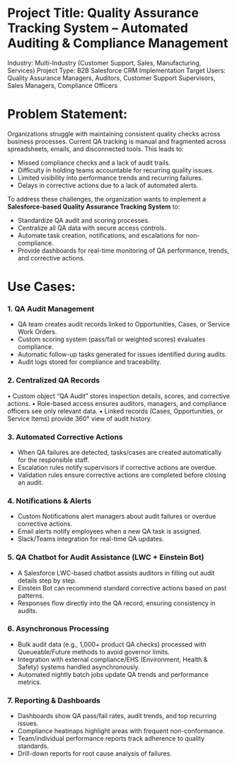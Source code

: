 # Project Title: Quality Assurance Tracking System – Automated Auditing & Compliance Management 

 Industry: Multi-Industry (Customer Support, Sales, Manufacturing, Services) 
 Project Type: B2B Salesforce CRM Implementation 
 Target Users: Quality Assurance Managers, Auditors, Customer Support Supervisors, Sales Managers, Compliance Officers 

# Problem Statement: 
Organizations struggle with maintaining consistent quality checks across business processes. Current QA tracking is manual and fragmented across spreadsheets, emails, and disconnected tools. This leads to: 
- Missed compliance checks and a lack of audit trails. 
- Difficulty in holding teams accountable for recurring quality issues. 
- Limited visibility into performance trends and recurring failures. 
- Delays in corrective actions due to a lack of automated alerts. 

To address these challenges, the organization wants to implement a **Salesforce-based Quality Assurance Tracking System** to: 
- Standardize QA audit and scoring processes. 
- Centralize all QA data with secure access controls. 
- Automate task creation, notifications, and escalations for non-compliance. 
- Provide dashboards for real-time monitoring of QA performance, trends, and corrective actions.


# Use Cases: 
### 1. QA Audit Management 
- QA team creates audit records linked to Opportunities, Cases, or Service Work Orders.
- Custom scoring system (pass/fail or weighted scores) evaluates compliance. 
- Automatic follow-up tasks generated for issues identified during audits. 
- Audit logs stored for compliance and traceability.  

### 2. Centralized QA Records 
• Custom object “QA Audit” stores inspection details, scores, and corrective actions. 
• Role-based access ensures auditors, managers, and compliance officers see only relevant data. 
• Linked records (Cases, Opportunities, or Service Items) provide 360° view of audit history. 

### 3. Automated Corrective Actions 
- When QA failures are detected, tasks/cases are created automatically for the responsible staff. 
- Escalation rules notify supervisors if corrective actions are overdue. 
- Validation rules ensure corrective actions are completed before closing an audit. 

### 4. Notifications & Alerts 
- Custom Notifications alert managers about audit failures or overdue corrective actions. 
- Email alerts notify employees when a new QA task is assigned. 
- Slack/Teams integration for real-time QA updates. 

### 5. QA Chatbot for Audit Assistance (LWC + Einstein Bot) 
- A Salesforce LWC-based chatbot assists auditors in filling out audit details step by step. 
- Einstein Bot can recommend standard corrective actions based on past patterns. 
- Responses flow directly into the QA record, ensuring consistency in audits. 

### 6. Asynchronous Processing 
- Bulk audit data (e.g., 1,000+ product QA checks) processed with Queueable/Future methods to avoid governor limits. 
- Integration with external compliance/EHS (Environment, Health & Safety) systems handled asynchronously. 
- Automated nightly batch jobs update QA trends and performance metrics. 

### 7. Reporting & Dashboards 
- Dashboards show QA pass/fail rates, audit trends, and top recurring issues. 
- Compliance heatmaps highlight areas with frequent non-conformance. 
- Team/individual performance reports track adherence to quality standards. 
- Drill-down reports for root cause analysis of failures. 
